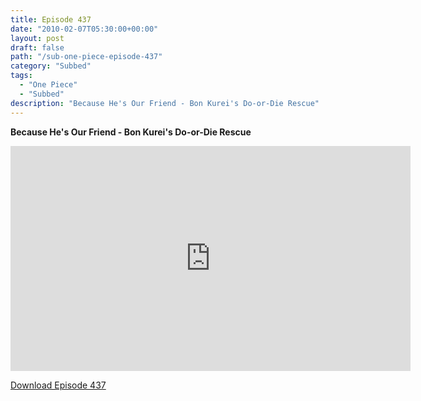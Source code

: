```yaml
---
title: Episode 437
date: "2010-02-07T05:30:00+00:00"
layout: post
draft: false
path: "/sub-one-piece-episode-437"
category: "Subbed"
tags:
  - "One Piece"
  - "Subbed"
description: "Because He's Our Friend - Bon Kurei's Do-or-Die Rescue"
---
```


**Because He's Our Friend - Bon Kurei's Do-or-Die Rescue**

<iframe width="640" height="360" src="https://www.rapidvideo.com/e/G6GJ53T8ER" frameborder="0" marginwidth=0 marginheight=0 scrolling=no allowfullscreen></iframe>

<a href="http://ouo.io/qs/eCodkFEQ?s=https://rapidvid.to/d/https://www.rapidvideo.com/e/G6GJ53T8ER">Download Episode 437</a>
